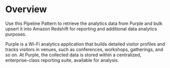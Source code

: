 # Overview

Use this Pipeline Pattern to retrieve the analytics data from Purple and bulk upsert it into Amazon Redshift for reporting and additional data analytics purposes.&#x20;

Purple is a Wi-Fi analytics application that builds detailed visitor profiles and tracks visitors in venues, such as conferences, workshops, gatherings, and so on. At Purple,  the collected data is stored within a centralized, enterprise-class reporting suite, available for analysis.



